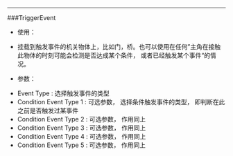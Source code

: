  - - -
###TriggerEvent

 - 使用：
  * 挂载到触发事件的机关物体上，比如门，桥。也可以使用在任何”主角在接触此物体的时刻可能会检测是否达成某个条件， 或者已经触发某个事件“的情况。

 - 参数：
  * Event Type : 选择触发事件的类型
  * Condition Event Type 1 : 可选参数， 选择条件触发事件的类型， 即判断在此之前是否触发过某事件
  * Condition Event Type 2 : 可选参数， 作用同上
  * Condition Event Type 3 : 可选参数， 作用同上
  * Condition Event Type 4 : 可选参数， 作用同上
  * Condition Event Type 5 : 可选参数， 作用同上
